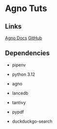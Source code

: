# Agno Tuts

## Links
[Agno Docs](https://docs.agno.com/get-started/agents)
[GitHub](https://github.com/agno-agi/agno)

## Dependencies

- pipenv
- python 3.12

- agno
- lancedb
- tantivy
- pypdf
- duckduckgo-search
